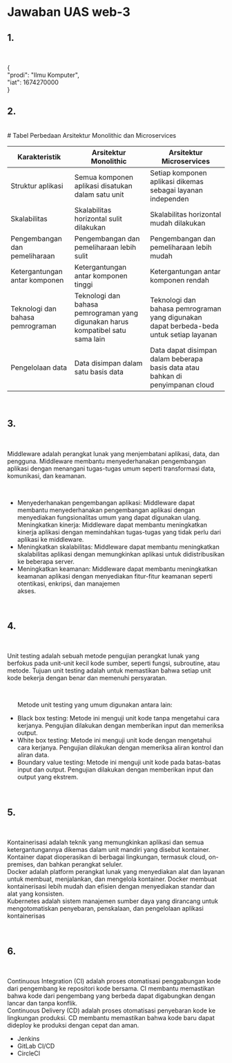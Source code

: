 # Jawaban UAS web-3
<h2>1.</h2><br>
<p>{<br
  "universitas": "Djuanda",<br>
  "prodi": "Ilmu Komputer",<br>
  "iat": 1674270000<br>
}</p>
<h2>2.
</h2><br>
# Tabel Perbedaan Arsitektur Monolithic dan Microservices

| Karakteristik | Arsitektur Monolithic | Arsitektur Microservices |
|---|---|---|
| Struktur aplikasi | Semua komponen aplikasi disatukan dalam satu unit | Setiap komponen aplikasi dikemas sebagai layanan independen |
| Skalabilitas | Skalabilitas horizontal sulit dilakukan | Skalabilitas horizontal mudah dilakukan |
| Pengembangan dan pemeliharaan | Pengembangan dan pemeliharaan lebih sulit | Pengembangan dan pemeliharaan lebih mudah |
| Ketergantungan antar komponen | Ketergantungan antar komponen tinggi | Ketergantungan antar komponen rendah |
| Teknologi dan bahasa pemrograman | Teknologi dan bahasa pemrograman yang digunakan harus kompatibel satu sama lain | Teknologi dan bahasa pemrograman yang digunakan dapat berbeda-beda untuk setiap layanan |
| Pengelolaan data | Data disimpan dalam satu basis data | Data dapat disimpan dalam beberapa basis data atau bahkan di penyimpanan cloud |
<br>
<h2>3.</h2><br>
<p>Middleware adalah perangkat lunak yang menjembatani aplikasi, data, dan pengguna. Middleware membantu menyederhanakan pengembangan aplikasi dengan menangani tugas-tugas umum seperti transformasi data, komunikasi, dan keamanan.</p><br>
<ul><li>Menyederhanakan pengembangan aplikasi: Middleware dapat membantu menyederhanakan pengembangan aplikasi dengan menyediakan fungsionalitas umum yang dapat digunakan ulang.</li>
Meningkatkan kinerja: Middleware dapat membantu meningkatkan kinerja aplikasi dengan memindahkan tugas-tugas yang tidak perlu dari aplikasi ke middleware.</li>
<li>Meningkatkan skalabilitas: Middleware dapat membantu meningkatkan skalabilitas aplikasi dengan memungkinkan aplikasi untuk didistribusikan ke beberapa server.</li>
<li>Meningkatkan keamanan: Middleware dapat membantu meningkatkan keamanan aplikasi dengan menyediakan fitur-fitur keamanan seperti otentikasi, enkripsi, dan manajemen </li>akses.</ul>
<br>
<h2>4.</h2><br>
<p>
Unit testing adalah sebuah metode pengujian perangkat lunak yang berfokus pada unit-unit kecil kode sumber, seperti fungsi, subroutine, atau metode. Tujuan unit testing adalah untuk memastikan bahwa setiap unit kode bekerja dengan benar dan memenuhi persyaratan.</p>
<br>
<ul><p>Metode unit testing yang umum digunakan antara lain:</p><li>Black box testing: Metode ini menguji unit kode tanpa mengetahui cara kerjanya. Pengujian dilakukan dengan memberikan input dan memeriksa output.</li>
<li>White box testing: Metode ini menguji unit kode dengan mengetahui cara kerjanya. Pengujian dilakukan dengan memeriksa aliran kontrol dan aliran data.</li>
<li>Boundary value testing: Metode ini menguji unit kode pada batas-batas input dan output. Pengujian dilakukan dengan memberikan input dan output yang ekstrem.</li>
</ul>
<br>
<h2>5.</h2>
<br>
<p>
Kontainerisasi adalah teknik yang memungkinkan aplikasi dan semua ketergantungannya dikemas dalam unit mandiri yang disebut kontainer. Kontainer dapat dioperasikan di berbagai lingkungan, termasuk cloud, on-premises, dan bahkan perangkat seluler.
<br>
Docker adalah platform perangkat lunak yang menyediakan alat dan layanan untuk membuat, menjalankan, dan mengelola kontainer. Docker membuat kontainerisasi lebih mudah dan efisien dengan menyediakan standar dan alat yang konsisten.
<br>
Kubernetes adalah sistem manajemen sumber daya yang dirancang untuk mengotomatiskan penyebaran, penskalaan, dan pengelolaan aplikasi kontainerisas</p>
<br>
<h2>6.</h2>
<br>
<p>Continuous Integration (CI) adalah proses otomatisasi penggabungan kode dari pengembang ke repositori kode bersama. CI membantu memastikan bahwa kode dari pengembang yang berbeda dapat digabungkan dengan lancar dan tanpa konflik.
<br>
Continuous Delivery (CD) adalah proses otomatisasi penyebaran kode ke lingkungan produksi. CD membantu memastikan bahwa kode baru dapat dideploy ke produksi dengan cepat dan aman.</p>
<ul><li>
  Jenkins
</li>
<li>GitLab CI/CD</li><li>CircleCI</li></ul>
